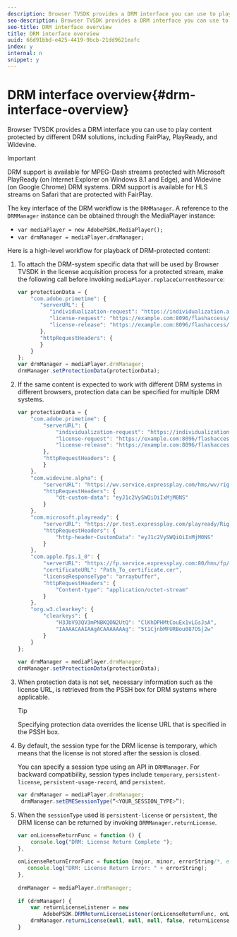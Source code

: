 ```yaml
---
description: Browser TVSDK provides a DRM interface you can use to play content protected by different DRM solutions, including FairPlay, PlayReady, and Widevine.
seo-description: Browser TVSDK provides a DRM interface you can use to play content protected by different DRM solutions, including FairPlay, PlayReady, and Widevine.
seo-title: DRM interface overview
title: DRM interface overview
uuid: 66d91bbd-e425-4419-9bcb-21dd9621eafc
index: y
internal: n
snippet: y
---
```


# DRM interface overview{#drm-interface-overview}

Browser TVSDK provides a DRM interface you can use to play content protected by different DRM solutions, including FairPlay, PlayReady, and Widevine.

<a id="section_59994F2059B245E996E0776214804A0A"></a>

>[!IMPORTANT]
>
>DRM support is available for MPEG-Dash streams protected with Microsoft PlayReady (on Internet Explorer on Windows 8.1 and Edge), and Widevine (on Google Chrome) DRM systems. DRM support is available for HLS streams on Safari that are protected with FairPlay.

The key interface of the DRM workflow is the `DRMManager`. A reference to the `DRMManager` instance can be obtained through the MediaPlayer instance:

* `var mediaPlayer = new AdobePSDK.MediaPlayer();` 
* `var drmManager = mediaPlayer.drmManager;`

<a id="section_B7E8AD9A4D4F4BD9BA2A67ABC135D6F9"></a>

Here is a high-level workflow for playback of DRM-protected content:

1. To attach the DRM-system specific data that will be used by Browser TVSDK in the license acquisition process for a protected stream, make the following call before invoking `mediaPlayer.replaceCurrentResource`: 

   ```js
   var protectionData = { 
       "com.adobe.primetime": { 
          "serverURL": { 
             "individualization-request": "https://individualization.adobe.com/flashaccess/i15n/v5", 
             "license-request": "https://example.com:8096/flashaccess/req", 
             "license-release": "https://example.com:8096/flashaccess/req" 
          }, 
          "httpRequestHeaders": { 
          } 
       } 
   }; 
   var drmManager = mediaPlayer.drmManager; 
   drmManager.setProtectionData(protectionData);
   ```

1. If the same content is expected to work with different DRM systems in different browsers, protection data can be specified for multiple DRM systems. 

   ```js
   var protectionData = { 
       "com.adobe.primetime": { 
           "serverURL": { 
               "individualization-request": "https://individualization.adobe.com/flashaccess/i15n/v5", 
               "license-request": "https://example.com:8096/flashaccess/req", 
               "license-release": "https://example.com:8096/flashaccess/req" 
           }, 
           "httpRequestHeaders": { 
           } 
       }, 
       "com.widevine.alpha": { 
           "serverURL": "https://wv.service.expressplay.com/hms/wv/rights/?ExpressPlayToken=<token value>", 
           "httpRequestHeaders": { 
               "dt-custom-data": "eyJ1c2VySWQiOiIxMjM0NS" 
           } 
       }, 
       "com.microsoft.playready": { 
           "serverURL": "https://pr.test.expressplay.com/playready/RightsManager.asmx?ExpressPlayToken=<token value>", 
           "httpRequestHeaders": { 
               "http-header-CustomData": "eyJ1c2VySWQiOiIxMjM0NS" 
           } 
       }, 
       "com.apple.fps.1_0": { 
           "serverURL": "https://fp.service.expressplay.com:80/hms/fp/rights/?ExpressPlayToken=<token value>", 
           "certificateURL": "Path_To_certificate.cer", 
           "licenseResponseType": "arraybuffer", 
           "httpRequestHeaders": { 
               "Content-type": "application/octet-stream" 
           } 
       }, 
       "org.w3.clearkey": { 
           "clearkeys": { 
               "H3JbV93QV3mPNBKQON2UtQ": "ClKhDPHMtCouEx1vLGsJsA", 
               "IAAAACAAIAAgACAAAAAAAg": "5t1CjnbMFURBou087OSj2w" 
           } 
       } 
   }; 
    
   var drmManager = mediaPlayer.drmManager; 
   drmManager.setProtectionData(protectionData);
   ```

1. When protection data is not set, necessary information such as the license URL, is retrieved from the PSSH box for DRM systems where applicable. 

   >[!TIP]
   >
   >Specifying protection data overrides the license URL that is specified in the PSSH box.

1. By default, the session type for the DRM license is temporary, which means that the license is not stored after the session is closed.

   You can specify a session type using an API in `DRMManager`.  For backward compatibility, session types include `temporary`, `persistent-license`, `persistent-usage-record`, and `persistent`.

   ```js
   var drmManager = mediaPlayer.drmManager; 
    drmManager.setEMESessionType(“<YOUR_SESSION_TYPE>”); 
   
   ```

1. When the `sessionType` used is `persistent-license` or `persistent`, the DRM license can be returned by invoking `DRMManager.returnLicense`. 

   ```js
   var onLicenseReturnFunc = function () { 
       console.log("DRM: License Return Complete "); 
   }, 
    
   onLicenseReturnErrorFunc = function (major, minor, errorString/*, errorServerUrl*/) { 
      console.log("DRM: License Return Error: " + errorString); 
   }, 
    
   drmManager = mediaPlayer.drmManager; 
    
   if (drmManager) { 
       var returnLicenseListener = new  
           AdobePSDK.DRMReturnLicenseListener(onLicenseReturnFunc, onLicenseReturnErrorFunc); 
       drmManager.returnLicense(null, null, null, false, returnLicenseListener, drmLicense.session); 
   }
   ```

